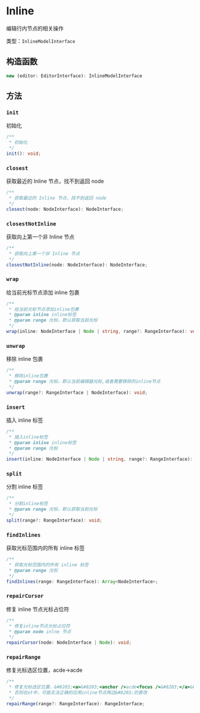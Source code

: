 # Inline

编辑行内节点的相关操作

类型：`InlineModelInterface`

## 构造函数

```ts
new (editor: EditorInterface): InlineModelInterface
```

## 方法

### `init`

初始化

```ts
/**
 * 初始化
 */
init(): void;
```

### `closest`

获取最近的 Inline 节点，找不到返回 node

```ts
/**
 * 获取最近的 Inline 节点，找不到返回 node
 */
closest(node: NodeInterface): NodeInterface;
```

### `closestNotInline`

获取向上第一个非 Inline 节点

```ts
/**
 * 获取向上第一个非 Inline 节点
 */
closestNotInline(node: NodeInterface): NodeInterface;
```

### `wrap`

给当前光标节点添加 inline 包裹

```ts
/**
 * 给当前光标节点添加inline包裹
 * @param inline inline标签
 * @param range 光标，默认获取当前光标
 */
wrap(inline: NodeInterface | Node | string, range?: RangeInterface): void;
```

### `unwrap`

移除 inline 包裹

```ts
/**
 * 移除inline包裹
 * @param range 光标，默认当前编辑器光标,或者需要移除的inline节点
 */
unwrap(range?: RangeInterface | NodeInterface): void;
```

### `insert`

插入 inline 标签

```ts
/**
 * 插入inline标签
 * @param inline inline标签
 * @param range 光标
 */
insert(inline: NodeInterface | Node | string, range?: RangeInterface): void;
```

### `split`

分割 inline 标签

```ts
/**
 * 分割inline标签
 * @param range 光标，默认获取当前光标
 */
split(range?: RangeInterface): void;
```

### `findInlines`

获取光标范围内的所有 inline 标签

```ts
/**
 * 获取光标范围内的所有 inline 标签
 * @param range 光标
 */
findInlines(range: RangeInterface): Array<NodeInterface>;
```

### `repairCursor`

修复 inline 节点光标占位符

```ts
/**
 * 修复inline节点光标占位符
 * @param node inlne 节点
 */
repairCursor(node: NodeInterface | Node): void;
```

### `repairRange`

修复光标选区位置，&#8203;<a>&#8203;<anchor />acde<focus />&#8203;</a>&#8203; -><anchor />&#8203;<a>&#8203;acde&#8203;</a>&#8203;<focus />

```ts
/**
 * 修复光标选区位置，&#8203;<a>&#8203;<anchor />acde<focus />&#8203;</a>&#8203; -><anchor />&#8203;<a>&#8203;acde&#8203;</a>&#8203;<focus />
 * 否则在ot中，可能无法正确的应用inline节点两边&#8203;的更改
 */
repairRange(range?: RangeInterface): RangeInterface;
```
